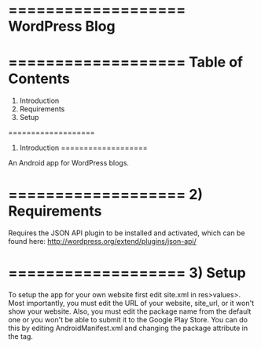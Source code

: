 ===================
WordPress Blog
===================

===================
Table of Contents
===================
1) Introduction
2) Requirements
3) Setup


===================
1) Introduction
===================

An Android app for WordPress blogs.


===================
2) Requirements
===================

Requires the JSON API plugin to be installed and activated, which can be found here:
http://wordpress.org/extend/plugins/json-api/


===================
3) Setup
===================

To setup the app for your own website first edit site.xml in res>values>.
Most importantly, you must edit the URL of your website, site_url, or it won't show your website.
Also, you must edit the package name from the default one or you won't be able to submit it to the Google Play Store.
You can do this by editing AndroidManifest.xml and changing the package attribute in the <manifest> tag.
